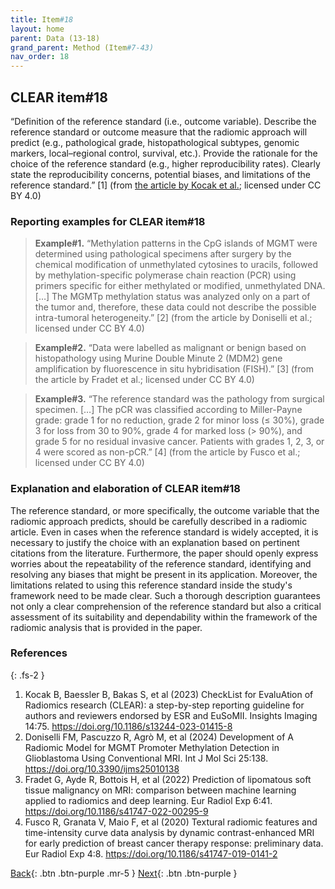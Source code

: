 ```yaml
---
title: Item#18
layout: home
parent: Data (13-18)
grand_parent: Method (Item#7-43)
nav_order: 18
---
```


## CLEAR item#18


“Definition of the reference standard (i.e., outcome variable). Describe the reference standard or outcome measure that the radiomic approach will predict (e.g., pathological grade, histopathological subtypes, genomic markers, local–regional control, survival, etc.). Provide the rationale for the choice of the reference standard (e.g., higher reproducibility rates). Clearly state the reproducibility concerns, potential biases, and limitations of the reference standard.” [1] (from [the article by Kocak et al.](https://insightsimaging.springeropen.com/articles/10.1186/s13244-023-01415-8); licensed under CC BY 4.0)


### Reporting examples for CLEAR item#18

> **Example#1.** “Methylation patterns in the CpG islands of MGMT were determined using pathological specimens after surgery by the chemical modification of unmethylated cytosines to uracils, followed by methylation-specific polymerase chain reaction (PCR) using primers specific for either methylated or modified, unmethylated DNA. […] The MGMTp methylation status was analyzed only on a part of the tumor and, therefore, these data could not describe the possible intra-tumoral heterogeneity.” [2] (from the article by Doniselli et al.; licensed under CC BY 4.0)

> **Example#2.** “Data were labelled as malignant or benign based on histopathology using Murine Double Minute 2 (MDM2) gene amplification by fluorescence in situ hybridisation (FISH).” [3] (from the article by Fradet et al.; licensed under CC BY 4.0)

> **Example#3.** “The reference standard was the pathology from surgical specimen. […] The pCR was classified according to Miller-Payne grade: grade 1 for no reduction, grade 2 for minor loss (≤ 30%), grade 3 for loss from 30 to 90%, grade 4 for marked loss (> 90%), and grade 5 for no residual invasive cancer. Patients with grades 1, 2, 3, or 4 were scored as non-pCR.” [4] (from the article by Fusco et al.; licensed under CC BY 4.0)

### Explanation and elaboration of CLEAR item#18

The reference standard, or more specifically, the outcome variable that the radiomic approach predicts, should be carefully described in a radiomic article. Even in cases when the reference standard is widely accepted, it is necessary to justify the choice with an explanation based on pertinent citations from the literature. Furthermore, the paper should openly express worries about the repeatability of the reference standard, identifying and resolving any biases that might be present in its application. Moreover, the limitations related to using this reference standard inside the study's framework need to be made clear. Such a thorough description guarantees not only a clear comprehension of the reference standard but also a critical assessment of its suitability and dependability within the framework of the radiomic analysis that is provided in the paper.

### References

{: .fs-2 }

1. 	Kocak B, Baessler B, Bakas S, et al (2023) CheckList for EvaluAtion of Radiomics research (CLEAR): a step-by-step reporting guideline for authors and reviewers endorsed by ESR and EuSoMII. Insights Imaging 14:75. https://doi.org/10.1186/s13244-023-01415-8
2. 	Doniselli FM, Pascuzzo R, Agrò M, et al (2024) Development of A Radiomic Model for MGMT Promoter Methylation Detection in Glioblastoma Using Conventional MRI. Int J Mol Sci 25:138. https://doi.org/10.3390/ijms25010138
3. 	Fradet G, Ayde R, Bottois H, et al (2022) Prediction of lipomatous soft tissue malignancy on MRI: comparison between machine learning applied to radiomics and deep learning. Eur Radiol Exp 6:41. https://doi.org/10.1186/s41747-022-00295-9
4. 	Fusco R, Granata V, Maio F, et al (2020) Textural radiomic features and time-intensity curve data analysis by dynamic contrast-enhanced MRI for early prediction of breast cancer therapy response: preliminary data. Eur Radiol Exp 4:8. https://doi.org/10.1186/s41747-019-0141-2

[Back](https://radiomic.github.io/CLEAR-E3/docs/Method%20(Item%207-43)/Data%20(13-18)/Item17.html){: .btn .btn-purple .mr-5 }
[Next](https://radiomic.github.io/CLEAR-E3/docs/Method%20(Item%207-43)/Segmentation%20(19-20)/Item19.html){: .btn .btn-purple   }
